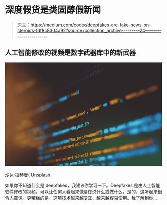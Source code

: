 # 深度假货是类固醇假新闻

> 原文：<https://medium.com/codex/deepfakes-are-fake-news-on-steroids-fdf8c8304a92?source=collection_archive---------24----------------------->

## 人工智能修改的视频是数字武器库中的新武器

![](img/ddcb682c0ce22fc13150a72ee0b3c500.png)

沙达·拉赫曼( [Unsplash](https://unsplash.com/photos/BfrQnKBulYQ)

如果你不知道什么是 deepfakes，我建议你学习一下。Deepfakes 是由人工智能软件修改的视频，可以让任何人看起来像是在说什么或做什么。是的，这听起来很令人震惊。更糟糕的是，这项技术越来越便宜，越来越容易使用。我了解到你…